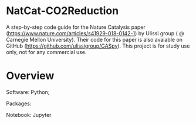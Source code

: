 # NatCat-CO2Reduction
A step-by-step code guide for the Nature Catalysis paper (https://www.nature.com/articles/s41929-018-0142-1) by Ulissi group ( @ Carnegie Mellon University). Their code for this paper is also avaiable on GitHub (https://github.com/ulissigroup/GASpy). 
This project is for study use only, not for any commercial use.

# Overview
Software: Python;

Packages:

Notebook: Jupyter
